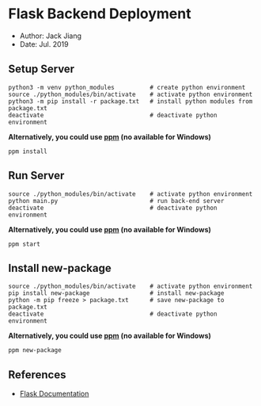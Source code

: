 # Flask Backend Deployment

- Author: Jack Jiang
- Date: Jul. 2019

## Setup Server

```shell
python3 -m venv python_modules          # create python environment
source ./python_modules/bin/activate    # activate python environment
python3 -m pip install -r package.txt   # install python modules from package.txt
deactivate                              # deactivate python environment
```

**Alternatively, you could use [ppm](../ppm) (no available for Windows)**

```shell
ppm install
```

## Run Server

```shell 
source ./python_modules/bin/activate    # activate python environment
python main.py                          # run back-end server
deactivate                              # deactivate python environment
```

**Alternatively, you could use [ppm](../ppm) (no available for Windows)**

```shell
ppm start
```

## Install new-package

```shell
source ./python_modules/bin/activate    # activate python environment
pip install new-package					# install new-package
python -m pip freeze > package.txt		# save new-package to package.txt
deactivate                              # deactivate python environment
```

**Alternatively, you could use [ppm](../ppm) (no available for Windows)**

```shell
ppm new-package
```

## References

- [Flask Documentation](https://flask.palletsprojects.com/en/1.1.x/)